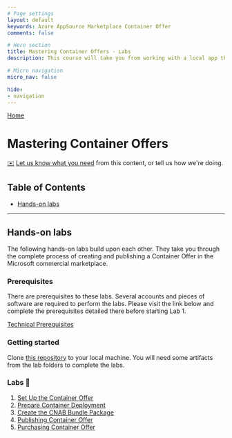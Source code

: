 ```yaml
---
# Page settings
layout: default
keywords: Azure AppSource Marketplace Container Offer
comments: false

# Hero section
title: Mastering Container Offers - Labs
description: This course will take you from working with a local app through publishing a Container Offer to the Microsoft commercial marketplace.

# Micro navigation
micro_nav: false

hide:
- navigation
---
```


[Home](../index.md)

# Mastering Container Offers

[✉️](https://forms.office.com/r/0gCrzhSMkw) [Let us know what you need](https://forms.office.com/r/0gCrzhSMkw) from this content, or tell us how we're doing.

## Table of Contents

<!-- no toc -->
- [Hands-on labs](#hands-on-labs)

---

## Hands-on labs

The following hands-on labs build upon each other. They take you through the complete process of creating and publishing a Container Offer in the Microsoft commercial marketplace.

### Prerequisites

There are prerequisites to these labs. Several accounts and pieces of software are required to perform the labs. Please visit the link below and complete the prerequisites detailed there before starting Lab 1.

[Technical Prerequisites](./Labs/prerequisites/index.md)

### Getting started

Clone [this repository](https://github.com/microsoft/Mastering-the-Marketplace) to your local machine. You will need some artifacts from the lab folders to complete the labs.

### Labs 🧪

1. [Set Up the Container Offer](./Labs/lab1-create-container-offer-setup/index.md)
2. [Prepare Container Deployment](./Labs/lab2-prepare-container-deployment/index.md)
3. [Create the CNAB Bundle Package](Labs/lab3-create-cnab-bundle-package/index.md)
4. [Publishing Container Offer](./Labs/lab4-publishing-container-offer/index.md)
5. [Purchasing Container Offer](Labs/lab5-purchasing-container-offer/index.md)